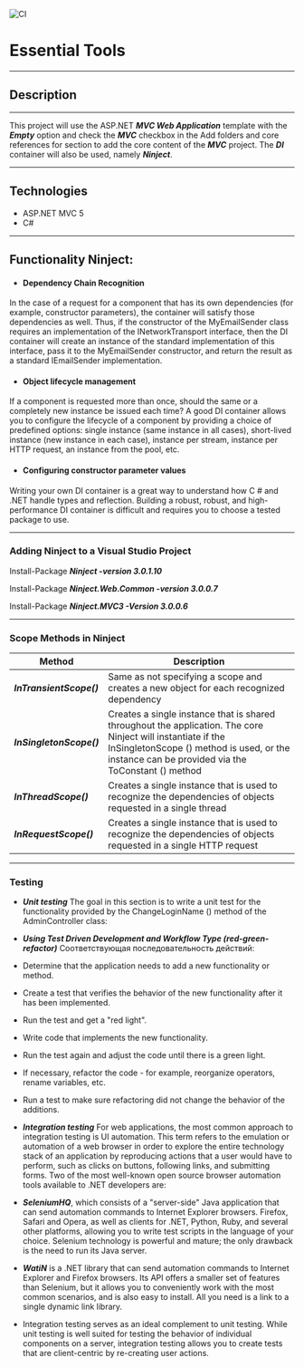 
![CI](https://github.com/kratostaine/spring-authorization-server/workflows/CI/badge.svg?branch=master&event=push)

# Essential Tools
___
## Description
___
This project will use the ASP.NET ***MVC Web Application*** template with the ***Empty*** option and check the ***MVC*** checkbox in the Add folders and core references for section to add the core content of the ***MVC*** project.
The ***DI*** container will also be used, namely ***Ninject***.
___
## Technologies

- ASP.NET MVC 5
- C#
___
## Functionality Ninject:
 - #### Dependency Chain Recognition
  In the case of a request for a component that has its own dependencies (for example, constructor parameters), the container will satisfy those dependencies as well. Thus, if the constructor of the MyEmailSender class requires an implementation of the INetworkTransport interface, then the DI container will create an instance of the standard implementation of this interface, pass it to the MyEmailSender constructor, and return the result as a standard IEmailSender implementation.
  - #### Object lifecycle management
  If a component is requested more than once, should the same or a completely new instance be issued each time? A good DI container allows you to configure the lifecycle of a component by providing a choice of predefined options: single instance (same instance in all cases), short-lived instance (new instance in each case), instance per stream, instance per HTTP request, an instance from the pool, etc.
  - #### Configuring constructor parameter values
  Writing your own DI container is a great way to understand how C # and .NET handle types and reflection. Building a robust, robust, and high-performance DI container is difficult and requires you to choose a tested package to use.
  ___
  ### Adding Ninject to a Visual Studio Project

  Install-Package ***Ninject -version 3.0.1.10***

  Install-Package ***Ninject.Web.Common -version 3.0.0.7***

  Install-Package ***Ninject.MVC3 -Version 3.0.0.6***
___
 ### Scope Methods in Ninject


 |Method              |                     Description 
 |--------------------|------------------------------------------------------------------
 |***InTransientScope()***  |  Same as not specifying a scope and creates a new object for each       recognized dependency|                                                           
 |***InSingletonScope()***  |  Creates a single instance that is shared throughout the application. The core Ninject will instantiate if the InSingletonScope () method is used, or the instance can be provided via the ToConstant () method  
 |***InThreadScope()***    |  Creates a single instance that is used to recognize the dependencies of objects requested in a single thread 
 |***InRequestScope()***   |  Creates a single instance that is used to recognize the dependencies of objects requested in a single HTTP request
 
 ___
 ### Testing
 - ***Unit testing***
  The goal in this section is to write a unit test for the functionality provided by the ChangeLoginName () method of the AdminController class:
  - ***Using Test Driven Development and Workflow Type (red-green-refactor)***
  Cоответствующая последовательность действий:
  -  Determine that the application needs to add a new functionality or method.
  -  Create a test that verifies the behavior of the new functionality after it has been implemented.
  -  Run the test and get a "red light".
  -  Write code that implements the new functionality.
  -  Run the test again and adjust the code until there is a green light.
  -  If necessary, refactor the code - for example, reorganize operators, rename variables, etc.
  - Run a test to make sure refactoring did not change the behavior of the additions.
  
 - ***Integration testing***
 For web applications, the most common approach to integration testing is UI automation. This term refers to the emulation or automation of a web browser in order to explore the entire technology stack of an application by reproducing actions that a user would have to perform, such as clicks on buttons, following links, and submitting forms.
 Two of the most well-known open source browser automation tools available to .NET developers are:
 - ***SeleniumHQ***, which consists of a "server-side" Java application that can send automation commands to Internet Explorer browsers. Firefox, Safari and Opera, as well as clients for .NET, Python, Ruby, and several other platforms, allowing you to write test scripts in the language of your choice. Selenium technology is powerful and mature; the only drawback is the need to run its Java server.
 - ***WatiN*** is a .NET library that can send automation commands to Internet Explorer and Firefox browsers. Its API offers a smaller set of features than Selenium, but it allows you to conveniently work with the most common scenarios, and is also easy to install. All you need is a link to a single dynamic link library.
 - Integration testing serves as an ideal complement to unit testing. While unit testing is well suited for testing the behavior of individual components on a server, integration testing allows you to create tests that are client-centric by re-creating user actions.

